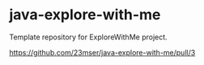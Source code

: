 # java-explore-with-me
Template repository for ExploreWithMe project.

https://github.com/23mser/java-explore-with-me/pull/3
